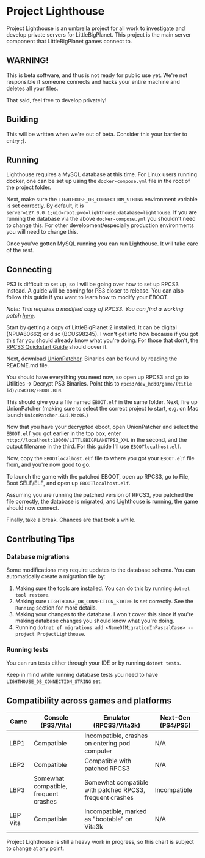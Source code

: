 # Project Lighthouse

Project Lighthouse is an umbrella project for all work to investigate and develop private servers for LittleBigPlanet.
This project is the main server component that LittleBigPlanet games connect to.

## WARNING!

This is beta software, and thus is not ready for public use yet. We're not responsible if someone connects and hacks
your entire machine and deletes all your files.

That said, feel free to develop privately!

## Building

This will be written when we're out of beta. Consider this your barrier to entry ;).

## Running

Lighthouse requires a MySQL database at this time. For Linux users running docker, one can be set up using
the `docker-compose.yml` file in the root of the project folder.

Next, make sure the `LIGHTHOUSE_DB_CONNECTION_STRING` environment variable is set correctly. By default, it
is `server=127.0.0.1;uid=root;pwd=lighthouse;database=lighthouse`. If you are running the database via the
above `docker-compose.yml` you shouldn't need to change this. For other development/especially production environments
you will need to change this.

Once you've gotten MySQL running you can run Lighthouse. It will take care of the rest.

## Connecting

PS3 is difficult to set up, so I will be going over how to set up RPCS3 instead. A guide will be coming for PS3 closer
to release. You can also follow this guide if you want to learn how to modify your EBOOT.

*Note: This requires a modified copy of RPCS3. You can find a working
patch [here](https://gist.github.com/jvyden/0d9619f7dd3dbc49f7583486bdacad75).*

Start by getting a copy of LittleBigPlanet 2 installed. It can be digital (NPUA80662) or disc (BCUS98245). I won't get
into how because if you got this far you should already know what you're doing. For those that don't,
the [RPCS3 Quickstart Guide](https://rpcs3.net/quickstart) should cover it.

Next, download [UnionPatcher](https://github.com/LBPUnion/UnionPatcher/). Binaries can be found by reading the README.md
file.

You should have everything you need now, so open up RPCS3 and go to Utilities -> Decrypt PS3 Binaries. Point this
to `rpcs3/dev_hdd0/game/(title id)/USRDIR/EBOOT.BIN`.

This should give you a file named `EBOOT.elf` in the same folder. Next, fire up UnionPatcher (making sure to select the
correct project to start, e.g. on Mac launch `UnionPatcher.Gui.MacOS`.)

Now that you have your decrypted eboot, open UnionPatcher and select the `EBOOT.elf` you got earlier in the top box,
enter `http://localhost:10060/LITTLEBIGPLANETPS3_XML` in the second, and the output filename in the third. For this
guide I'll use `EBOOTlocalhost.elf`.

Now, copy the `EBOOTlocalhost.elf` file to where you got your `EBOOT.elf` file from, and you're now good to go.

To launch the game with the patched EBOOT, open up RPCS3, go to File, Boot SELF/ELF, and open up `EBOOTlocalhost.elf`.

Assuming you are running the patched version of RPCS3, you patched the file correctly, the database is migrated, and
Lighthouse is running, the game should now connect.

Finally, take a break. Chances are that took a while.

## Contributing Tips

### Database migrations

Some modifications may require updates to the database schema. You can automatically create a migration file by:

1. Making sure the tools are installed. You can do this by running `dotnet tool restore`.
2. Making sure `LIGHTHOUSE_DB_CONNECTION_STRING` is set correctly. See the `Running` section for more details.
3. Making your changes to the database. I won't cover this since if you're making database changes you should know what
   you're doing.
4. Running `dotnet ef migrations add <NameOfMigrationInPascalCase> --project ProjectLighthouse`.

### Running tests

You can run tests either through your IDE or by running `dotnet tests`.

Keep in mind while running database tests you need to have `LIGHTHOUSE_DB_CONNECTION_STRING` set.

## Compatibility across games and platforms

| Game     | Console (PS3/Vita)                    | Emulator (RPCS3/Vita3k)                                  | Next-Gen (PS4/PS5) |
|----------|---------------------------------------|----------------------------------------------------------|--------------------|
| LBP1     | Compatible                            | Incompatible, crashes on entering pod computer           | N/A                |
| LBP2     | Compatible                            | Compatible with patched RPCS3                            | N/A                |
| LBP3     | Somewhat compatible, frequent crashes | Somewhat compatible with patched RPCS3, frequent crashes | Incompatible       |
| LBP Vita | Compatible                            | Incompatible, marked as "bootable" on Vita3k             | N/A                |

Project Lighthouse is still a heavy work in progress, so this chart is subject to change at any point.
